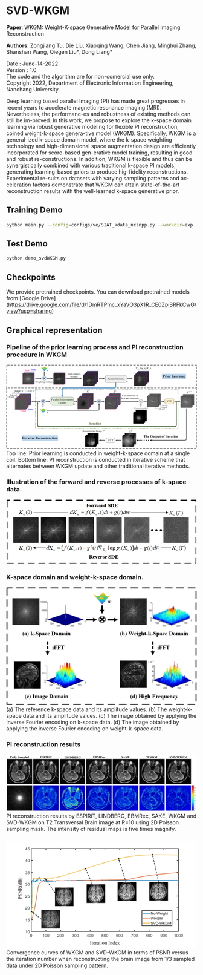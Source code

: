 # SVD-WKGM
**Paper**: WKGM: Weight-K-space Generative Model for Parallel Imaging Reconstruction

**Authors**: Zongjiang Tu, Die Liu, Xiaoqing Wang, Chen Jiang, Minghui Zhang, Shanshan Wang, Qiegen Liu*, Dong Liang*

Date : June-14-2022  
Version : 1.0  
The code and the algorithm are for non-comercial use only.  
Copyright 2022, Department of Electronic Information Engineering, Nanchang University. 

Deep learning based parallel Imaging (PI) has made great progresses in recent years to accelerate magnetic resonance imaging (MRI). Nevertheless, the performanc-es and robustness of existing methods can still be im-proved. In this work, we propose to explore the k-space domain learning via robust generative modeling for flexible PI reconstruction, coined weight-k-space genera-tive model (WKGM). Specifically, WKGM is a general-ized k-space domain model, where the k-space weighting technology and high-dimensional space augmentation design are efficiently incorporated for score-based gen-erative model training, resulting in good and robust re-constructions. In addition, WKGM is flexible and thus can be synergistically combined with various traditional k-space PI models, generating learning-based priors to produce hig-fidelity reconstructions. Experimental re-sults on datasets with varying sampling patterns and ac-celeration factors demonstrate that WKGM can attain state-of-the-art reconstruction results with the well-learned k-space generative prior.

## Training Demo
```bash
python main.py --config=configs/ve/SIAT_kdata_ncsnpp.py --workdir=exp --mode=train --eval_folder=result
```
## Test Demo
```bash
python demo_svdWKGM.py
```
## Checkpoints
We provide pretrained checkpoints. You can download pretrained models from [Google Drive] (https://drive.google.com/file/d/1DmRTPmc_xYaVO3pX1R_CE0ZpiBRFkCwG/view?usp=sharing)

## Graphical representation
### Pipeline of the prior learning process and PI reconstruction procedure in WKGM
<div align="center"><img src="https://github.com/yqx7150/SVD-WKGM/blob/main/Fig-1.png" >  </div>
Top line: Prior learning is conducted in weight-k-space domain at a single coil. Bottom line: PI reconstruction is conducted in iterative scheme that alternates between WKGM update and other traditional iterative methods.

### Illustration of the forward and reverse processes of k-space data.
<div align="center"><img src="https://github.com/yqx7150/SVD-WKGM/blob/main/Fig-2.png" >  </div>

###  K-space domain and weight-k-space domain.
<div align="center"><img src="https://github.com/yqx7150/SVD-WKGM/blob/main/Fig-3.png" >  </div>
(a) The reference k-space data and its amplitude values. (b) The weight-k-space data and its amplitude values. (c) The image obtained by applying the inverse Fourier
encoding on k-space data. (d) The image obtained by applying the inverse Fourier encoding on weight-k-space data.

### PI reconstruction results
<div align="center"><img src="https://github.com/yqx7150/SVD-WKGM/blob/main/Fig-4.png" >  </div>
PI reconstruction results by ESPIRiT, LINDBERG, EBMRec, SAKE, WKGM and SVD-WKGM on T2 Transversal Brain image at R=10 using 2D Poisson sampling mask. The intensity of residual maps is five times magnify.

### 
<div align="center"><img src="https://github.com/yqx7150/SVD-WKGM/blob/main/Fig-5.png" >  </div>
Convergence curves of WKGM and SVD-WKGM in terms of PSNR versus the iteration number when reconstructing the brain image from 1/3 sampled data under 2D Poisson sampling pattern.
